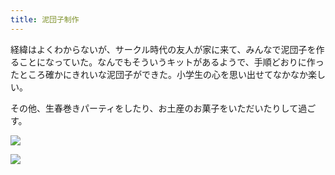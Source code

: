 ```yaml
---
title: 泥団子制作
---
```


経緯はよくわからないが、サークル時代の友人が家に来て、みんなで泥団子を作ることになっていた。なんでもそういうキットがあるようで、手順どおりに作ったところ確かにきれいな泥団子ができた。小学生の心を思い出せてなかなか楽しい。

その他、生春巻きパーティをしたり、お土産のお菓子をいただいたりして過ごす。

![](https://photos.apkas.net/medium/202309/20230909-162338.webp)

![](https://photos.apkas.net/medium/202309/20230909-162636.webp)
